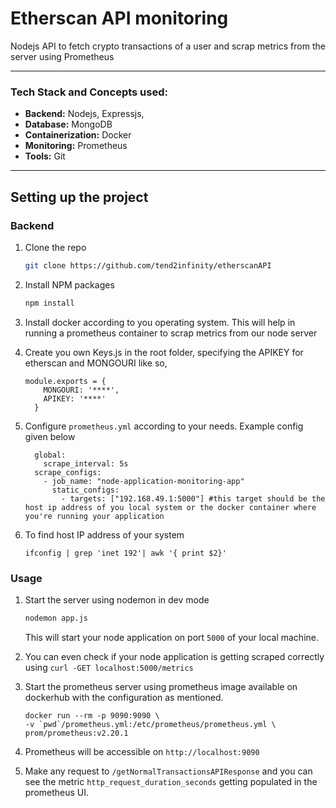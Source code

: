 # Etherscan API monitoring
Nodejs API to fetch crypto transactions of a user and scrap metrics from the server using Prometheus

***
### Tech Stack and Concepts used:

* __Backend:__ Nodejs, Expressjs,
* __Database:__ MongoDB
* __Containerization:__ Docker
* __Monitoring:__ Prometheus
* __Tools:__ Git
***

## Setting up the project
### Backend

1. Clone the repo

   ```sh
   git clone https://github.com/tend2infinity/etherscanAPI
   ```
2. Install NPM packages

   ```sh
   npm install
   ```
3. Install docker according to you operating system. This will help in running a prometheus container to scrap metrics from our node server
4. Create you own Keys.js in the root folder, specifying the APIKEY for etherscan and MONGOURI like so,
   ```
   module.exports = {
       MONGOURI: '****',
       APIKEY: '****'
     }
   ```
5. Configure `prometheus.yml` according to your needs. Example config given below
    ```
      global:
        scrape_interval: 5s 
      scrape_configs:
        - job_name: "node-application-monitoring-app"
          static_configs:
            - targets: ["192.168.49.1:5000"] #this target should be the host ip address of you local system or the docker container where you're running your application
    ```
 6. To find host IP address of your system 
      ```
      ifconfig | grep 'inet 192'| awk '{ print $2}'
      ```

### Usage

1.  Start the server using nodemon in dev mode

    ```sh 
    nodemon app.js
    ```
    This will start your node application on port `5000` of your local machine.
2.  You can even check if your node application is getting scraped correctly using `curl -GET localhost:5000/metrics`
3.  Start the prometheus server using prometheus image available on dockerhub with the configuration as mentioned.
      ```
      docker run --rm -p 9090:9090 \
     -v `pwd`/prometheus.yml:/etc/prometheus/prometheus.yml \
     prom/prometheus:v2.20.1
      ```
4.  Prometheus will be accessible on `http://localhost:9090`
5.  Make any request to `/getNormalTransactionsAPIResponse` and you can see the metric `http_request_duration_seconds` getting populated in the prometheus UI.  
